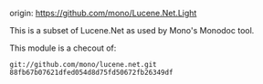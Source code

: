 origin: https://github.com/mono/Lucene.Net.Light

This is a subset of Lucene.Net as used by Mono's Monodoc tool.

This module is a checout of:

	git://github.com/mono/lucene.net.git
	88fb67b07621dfed054d8d75fd50672fb26349df
